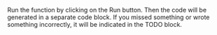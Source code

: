Run the function by clicking on the Run button. 
Then the code will be generated in a separate code block. 
If you missed something or wrote something incorrectly, it will be indicated in the TODO block.

[//]: # (TODO: add a gif)